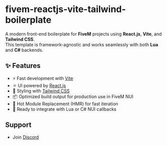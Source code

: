 # fivem-reactjs-vite-tailwind-boilerplate

A modern front-end boilerplate for **FiveM** projects using **React.js**, **Vite**, and **Tailwind CSS**.  
This template is framework-agnostic and works seamlessly with both **Lua** and **C#** backends.

## ✨ Features

- ⚡ Fast development with [Vite](https://vitejs.dev/)
- ⚛️ UI powered by [React.js](https://reactjs.org/)
- 🎨 Styling with [Tailwind CSS](https://tailwindcss.com/)
- 📦 Optimized build output for production use in FiveM NUI
- 🔄 Hot Module Replacement (HMR) for fast iteration
- 🧩 Ready to integrate with Lua or C# NUI callbacks

## Support
- Join [Discord](https://discord.gg/vnBkP4xYRv)
